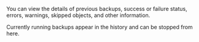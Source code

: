 You can view the details of previous backups, success or failure status, errors, warnings, skipped objects, and other information.

Currently running backups appear in the history and can be stopped from here.


